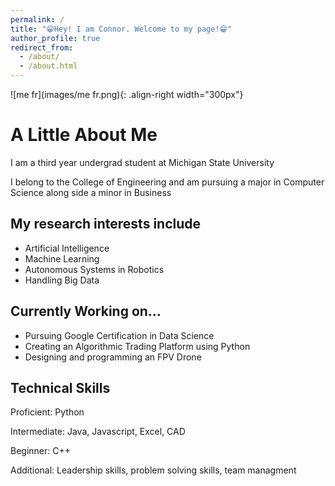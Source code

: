 ```yaml
---
permalink: /
title: "😁Hey! I am Connor. Welcome to my page!😁"
author_profile: true
redirect_from: 
  - /about/
  - /about.html
---
```




![me fr](images/me fr.png){: .align-right width="300px"}

A Little About Me
======

I am a third year undergrad student at Michigan State University

I belong to the College of Engineering and am pursuing a major in Computer Science
along side a minor in Business

My research interests include
------

- Artificial Intelligence
- Machine Learning
- Autonomous Systems in Robotics
- Handling Big Data

Currently Working on...
------

- Pursuing Google Certification in Data Science
- Creating an Algorithmic Trading Platform using Python
- Designing and programming an FPV Drone

Technical Skills
------

Proficient: Python

Intermediate: Java, Javascript, Excel, CAD

Beginner: C++

Additional: Leadership skills, problem solving skills, team managment


